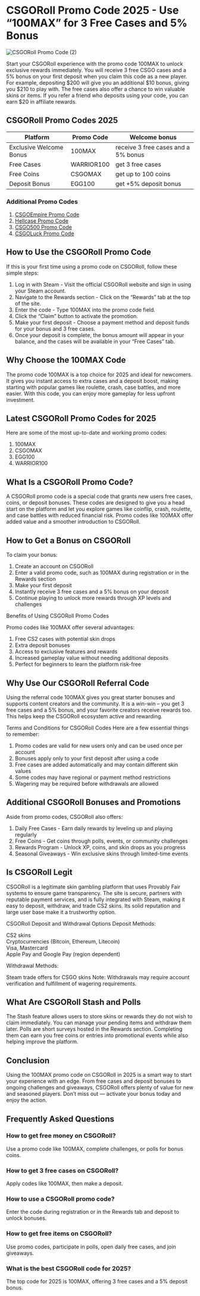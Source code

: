 # CSGORoll Promo Code 2025 - Use “100MAX” for 3 Free Cases and 5% Bonus
![CSGORoll Promo Code (2)](https://github.com/user-attachments/assets/cbc429a1-6c9b-4f26-9171-4df39a584eff)

Start your CSGORoll experience with the promo code 100MAX to unlock exclusive rewards immediately. You will receive 3 free CSGO cases and a 5% bonus on your first deposit when you claim this code as a new player. For example, depositing $200 will give you an additional $10 bonus, giving you $210 to play with. The free cases also offer a chance to win valuable skins or items. If you refer a friend who deposits using your code, you can earn $20 in affiliate rewards.

## CSGORoll Promo Codes 2025
 | Platform  | Promo Code | Welcome bonus |
 | ------------- | ------------- | ------------- |
 | Exclusive Welcome Bonus  | 100MAX  | receive 3 free cases and a 5% bonus |
 | Free Cases  | WARRIOR100 | get 3 free cases |
 | Free Coins | CSGOMAX | get up to 100 coins |
 | Deposit Bonus | EGG100 | get +5% deposit bonus |

 ### Additional Promo Codes
1. [CSGOEmpire Promo Code](https://github.com/csgo-codes/csgoempire-promo-code)
2. [Hellcase Promo Code](https://github.com/csgo-codes/hellcase-promo-code)
3. [CSGO500 Promo Code](https://github.com/csgo-codes/csgo500-promo-code)
4. [CSGOLuck Promo Code](https://github.com/csgo-codes/csgoluck-promo-code)

## How to Use the CSGORoll Promo Code

If this is your first time using a promo code on CSGORoll, follow these simple steps:

1. Log in with Steam - Visit the official CSGORoll website and sign in using your Steam account.
2. Navigate to the Rewards section - Click on the “Rewards” tab at the top of the site.
3. Enter the code - Type 100MAX into the promo code field.
4. Click the “Claim” button to activate the promotion.
5. Make your first deposit - Choose a payment method and deposit funds for your bonus and 3 free cases.
6. Once your deposit is complete, the bonus amount will appear in your balance, and the cases will be available in your “Free Cases” tab.

## Why Choose the 100MAX Code

The promo code 100MAX is a top choice for 2025 and ideal for newcomers. It gives you instant access to extra cases and a deposit boost, making starting with popular games like roulette, crash, case battles, and more easier. With this code, you can enjoy more gameplay for less upfront investment.

## Latest CSGORoll Promo Codes for 2025

Here are some of the most up-to-date and working promo codes:

1. 100MAX
2. CSGOMAX
3. EGG100
4. WARRIOR100

## What Is a CSGORoll Promo Code?

A CSGORoll promo code is a special code that grants new users free cases, coins, or deposit bonuses. These codes are designed to give you a head start on the platform and let you explore games like coinflip, crash, roulette, and case battles with reduced financial risk. Promo codes like 100MAX offer added value and a smoother introduction to CSGORoll.

## How to Get a Bonus on CSGORoll

To claim your bonus:
1. Create an account on CSGORoll
2. Enter a valid promo code, such as 100MAX during registration or in the Rewards section
3. Make your first deposit
4. Instantly receive 3 free cases and a 5% bonus on your deposit
5. Continue playing to unlock more rewards through XP levels and challenges  

Benefits of Using CSGORoll Promo Codes

Promo codes like 100MAX offer several advantages:

1. Free CS2 cases with potential skin drops  
2. Extra deposit bonuses  
3. Access to exclusive features and rewards  
4. Increased gameplay value without needing additional deposits
5. Perfect for beginners to learn the platform risk-free

## Why Use Our CSGORoll Referral Code

Using the referral code 100MAX gives you great starter bonuses and supports content creators and the community. It is a win-win – you get 3 free cases and a 5% bonus, and your favorite creators receive rewards too. This helps keep the CSGORoll ecosystem active and rewarding.

Terms and Conditions for CSGORoll Codes
Here are a few essential things to remember:

1. Promo codes are valid for new users only and can be used once per account  
2. Bonuses apply only to your first deposit after using a code  
3. Free cases are added automatically and may contain different skin values  
4. Some codes may have regional or payment method restrictions
5. Wagering may be required before withdrawals are allowed  

## Additional CSGORoll Bonuses and Promotions

Aside from promo codes, CSGORoll also offers:

1. Daily Free Cases - Earn daily rewards by leveling up and playing regularly  
2. Free Coins - Get coins through polls, events, or community challenges  
3. Rewards Program - Unlock XP, coins, and skin drops as you progress  
4. Seasonal Giveaways - Win exclusive skins through limited-time events  

## Is CSGORoll Legit

CSGORoll is a legitimate skin gambling platform that uses Provably Fair systems to ensure game transparency. The site is secure, partners with reputable payment services, and is fully integrated with Steam, making it easy to deposit, withdraw, and trade CS2 skins. Its solid reputation and large user base make it a trustworthy option.

CSGORoll Deposit and Withdrawal Options
Deposit Methods:

CS2 skins  
Cryptocurrencies (Bitcoin, Ethereum, Litecoin)  
Visa, Mastercard  
Apple Pay and Google Pay (region dependent)  

Withdrawal Methods:

Steam trade offers for CSGO skins
Note: Withdrawals may require account verification and fulfillment of wagering requirements.

## What Are CSGORoll Stash and Polls

The Stash feature allows users to store skins or rewards they do not wish to claim immediately. You can manage your pending items and withdraw them later. Polls are short surveys hosted in the Rewards section. Completing them can earn you free coins or entries into promotional events while also helping improve the platform.

## Conclusion

Using the 100MAX promo code on CSGORoll in 2025 is a smart way to start your experience with an edge. From free cases and deposit bonuses to ongoing challenges and giveaways, CSGORoll offers plenty of value for new and seasoned players. Don’t miss out — activate your bonus today and enjoy the action.

## Frequently Asked Questions

### How to get free money on CSGORoll?

Use a promo code like 100MAX, complete challenges, or polls for bonus coins.

### How to get 3 free cases on CSGORoll?

Apply codes like 100MAX, then make a deposit.

### How to use a CSGORoll promo code?

Enter the code during registration or in the Rewards tab and deposit to unlock bonuses.

### How to get free items on CSGORoll?

Use promo codes, participate in polls, open daily free cases, and join giveaways.

### What is the best CSGORoll code for 2025?

The top code for 2025 is 100MAX, offering 3 free cases and a 5% deposit bonus.

